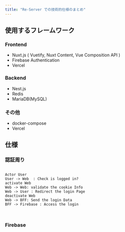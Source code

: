 ```yaml
---
title: "Re-Server での技術的仕様のまとめ"
---
```


## 使用するフレームワーク

### Frontend

- Nuxt.js ( Vuetify, Nuxt Content, Vue Composition API )
- Firebase Authentication
- Vercel

### Backend

- Nest.js
- Redis
- MariaDB(MySQL)
  
### その他

- docker-compose
- Vercel

## 仕様

### 認証周り

```plantuml

Actor User
User -> Web  : Check is logged in?
activate Web
Web -> Web: validate the cookie Info  
Web -> User : Redirect the login Page
deactivate Web
Web -> BFF: Send the login Data
BFF -> Firebase : Access the login



```

### Firebase
